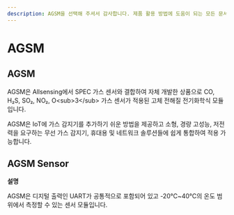 ```yaml
---
description: AGSM을 선택해 주셔서 감사합니다. 제품 활용 방법에 도움이 되는 모든 문서를 제공합니다.
---
```


# AGSM

## AGSM

AGSM은 Allsensing에서 SPEC 가스 센서와 결합하여 자체 개발한 상품으로 CO, H₂S, SO₂, NO₂, O\<sub>3\</sub> 가스 센서가 적용된 고체 전해질 전기화학식 모듈입니다.

AGSM은 IoT에 가스 감지기를 추가하기 쉬운 방법을 제공하고 소형, 경량 고성능, 저전력을 요구하는 무선 가스 감지기, 휴대용 및 네트워크 솔루션들에 쉽게 통합하여 적용 가능합니다.

## AGSM Sensor

**설명**

AGSM은 디지털 출력인 UART가 공통적으로 포함되어 있고 -20℃\~40℃의 온도 범위에서 측정할 수 있는 센서 모듈입니다.
